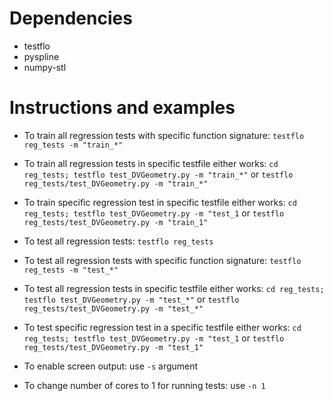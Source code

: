 # Dependencies
- testflo
- pyspline
- numpy-stl

# Instructions and examples
- To train all regression tests with specific function signature: `testflo reg_tests -m "train_*"`
- To train all regression tests in specific testfile either works: `cd reg_tests; testflo test_DVGeometry.py -m "train_*"` or `testflo reg_tests/test_DVGeometry.py -m "train_*"` 
- To train specific regression test in specific testfile either works: `cd reg_tests; testflo test_DVGeometry.py -m "test_1` or `testflo reg_tests/test_DVGeometry.py -m "train_1"`

- To test all regression tests: `testflo reg_tests`
- To test all regression tests with specific function signature: `testflo reg_tests -m "test_*"`
- To test all regression tests in specific testfile either works: `cd reg_tests; testflo test_DVGeometry.py -m "test_*"` or `testflo reg_tests/test_DVGeometry.py -m "test_*"` 
- To test specific regression test in a specific testfile either works: `cd reg_tests; testflo test_DVGeometry.py -m "test_1` or `testflo reg_tests/test_DVGeometry.py -m "test_1"`

- To enable screen output: use `-s` argument
- To change number of cores to 1 for running tests: use `-n 1`
